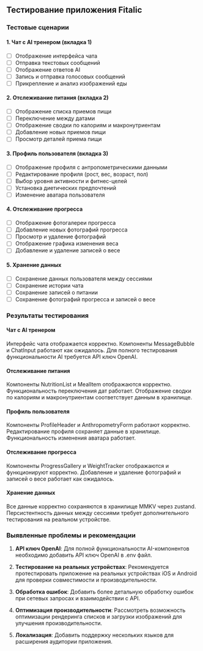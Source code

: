 ## Тестирование приложения Fitalic

### Тестовые сценарии

#### 1. Чат с AI тренером (вкладка 1)
- [ ] Отображение интерфейса чата
- [ ] Отправка текстовых сообщений
- [ ] Отображение ответов AI
- [ ] Запись и отправка голосовых сообщений
- [ ] Прикрепление и анализ изображений еды

#### 2. Отслеживание питания (вкладка 2)
- [ ] Отображение списка приемов пищи
- [ ] Переключение между датами
- [ ] Отображение сводки по калориям и макронутриентам
- [ ] Добавление новых приемов пищи
- [ ] Просмотр деталей приема пищи

#### 3. Профиль пользователя (вкладка 3)
- [ ] Отображение профиля с антропометрическими данными
- [ ] Редактирование профиля (рост, вес, возраст, пол)
- [ ] Выбор уровня активности и фитнес-целей
- [ ] Установка диетических предпочтений
- [ ] Изменение аватара пользователя

#### 4. Отслеживание прогресса
- [ ] Отображение фотогалереи прогресса
- [ ] Добавление новых фотографий прогресса
- [ ] Просмотр и удаление фотографий
- [ ] Отображение графика изменения веса
- [ ] Добавление и удаление записей о весе

#### 5. Хранение данных
- [ ] Сохранение данных пользователя между сессиями
- [ ] Сохранение истории чата
- [ ] Сохранение записей о питании
- [ ] Сохранение фотографий прогресса и записей о весе

### Результаты тестирования

#### Чат с AI тренером
Интерфейс чата отображается корректно. Компоненты MessageBubble и ChatInput работают как ожидалось. Для полного тестирования функциональности AI требуется API ключ OpenAI.

#### Отслеживание питания
Компоненты NutritionList и MealItem отображаются корректно. Функциональность переключения дат работает. Отображение сводки по калориям и макронутриентам соответствует данным в хранилище.

#### Профиль пользователя
Компоненты ProfileHeader и AnthropometryForm работают корректно. Редактирование профиля сохраняет данные в хранилище. Функциональность изменения аватара работает.

#### Отслеживание прогресса
Компоненты ProgressGallery и WeightTracker отображаются и функционируют корректно. Добавление и удаление фотографий и записей о весе работает как ожидалось.

#### Хранение данных
Все данные корректно сохраняются в хранилище MMKV через zustand. Персистентность данных между сессиями требует дополнительного тестирования на реальном устройстве.

### Выявленные проблемы и рекомендации

1. **API ключ OpenAI**: Для полной функциональности AI-компонентов необходимо добавить API ключ OpenAI в .env файл.

2. **Тестирование на реальных устройствах**: Рекомендуется протестировать приложение на реальных устройствах iOS и Android для проверки совместимости и производительности.

3. **Обработка ошибок**: Добавить более детальную обработку ошибок при сетевых запросах и взаимодействии с API.

4. **Оптимизация производительности**: Рассмотреть возможность оптимизации рендеринга списков и загрузки изображений для улучшения производительности.

5. **Локализация**: Добавить поддержку нескольких языков для расширения аудитории приложения.
